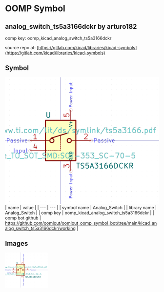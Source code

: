 # OOMP Symbol  
## analog_switch_ts5a3166dckr  by arturo182  
  
oomp key: oomp_kicad_analog_switch_ts5a3166dckr  
  
source repo at: [https://gitlab.com/kicad/libraries/kicad-symbols](https://gitlab.com/kicad/libraries/kicad-symbols)  
## Symbol  
  
[![working.png](working_600.png)](working.png)  
| name | value | 
| --- | --- | 
| symbol name | Analog_Switch | 
| library name | Analog_Switch | 
| oomp key | oomp_kicad_analog_switch_ts5a3166dckr | 
| oomp bot github | https://github.com/oomlout/oomlout_oomp_symbol_bot/tree/main/kicad_analog_switch_ts5a3166dckr/working | 
## Images  
  
[![working.png](working_140.png)](working.png)  
